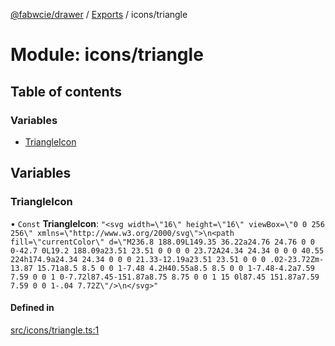 [@fabwcie/drawer](../README.md) / [Exports](../modules.md) / icons/triangle

# Module: icons/triangle

## Table of contents

### Variables

- [TriangleIcon](icons_triangle.md#triangleicon)

## Variables

### TriangleIcon

• `Const` **TriangleIcon**: ``"<svg width=\"16\" height=\"16\" viewBox=\"0 0 256 256\" xmlns=\"http://www.w3.org/2000/svg\">\n<path fill=\"currentColor\" d=\"M236.8 188.09L149.35 36.22a24.76 24.76 0 0 0-42.7 0L19.2 188.09a23.51 23.51 0 0 0 0 23.72A24.34 24.34 0 0 0 40.55 224h174.9a24.34 24.34 0 0 0 21.33-12.19a23.51 23.51 0 0 0 .02-23.72Zm-13.87 15.71a8.5 8.5 0 0 1-7.48 4.2H40.55a8.5 8.5 0 0 1-7.48-4.2a7.59 7.59 0 0 1 0-7.72l87.45-151.87a8.75 8.75 0 0 1 15 0l87.45 151.87a7.59 7.59 0 0 1-.04 7.72Z\"/>\n</svg>"``

#### Defined in

[src/icons/triangle.ts:1](https://github.com/fabwcie/drawer/blob/e245821/src/icons/triangle.ts#L1)
